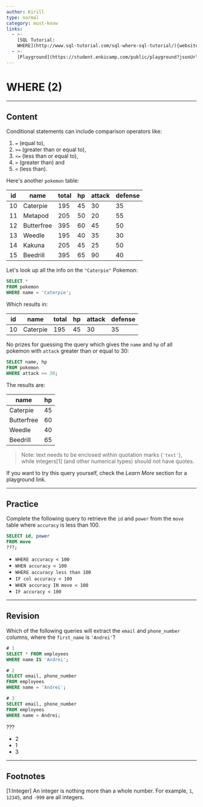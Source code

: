 ```yaml
---
author: Kirill
type: normal
category: must-know
links:
  - >-
    [SQL Tutorial:
    WHERE](http://www.sql-tutorial.com/sql-where-sql-tutorial/){website}
  - >-
    [Playground](https://student.enkicamp.com/public/playground?jsonUrl=https%3A%2F%2Fgist.githubusercontent.com%2Fkapnobatai137%2F1cdd1b9fb861adf32b3c64e7eed415b2%2Fraw%2F3c0ae7205b732e3b7d5fb2b4c302e2d00d38d3ec%2Fsql-querying-with-conditions.json){website}
---
```


# WHERE (2)


---

## Content

Conditional statements can include comparison operators like:

1. `=` (equal to), 
2. `>=` (greater than or equal to), 
3. `<=` (less than or equal to),
4. `>` (greater than) and 
5. `<` (less than).

Here's another `pokemon` table:

| id | name       | total | hp | attack | defense |
| -- | ---------- | ----- | -- | ------ | ------- |
| 10 | Caterpie   | 195   | 45 | 30     | 35      |
| 11 | Metapod    | 205   | 50 | 20     | 55      |
| 12 | Butterfree | 395   | 60 | 45     | 50      |
| 13 | Weedle     | 195   | 40 | 35     | 30      |
| 14 | Kakuna     | 205   | 45 | 25     | 50      |
| 15 | Beedrill   | 395   | 65 | 90     | 40      |

Let's look up all the info on the `"Caterpie"` Pokemon:

```sql
SELECT *
FROM pokemon
WHERE name = 'Caterpie';
```

Which results in:

| id | name     | total | hp | attack | defense |
| -- | -------- | ----- | -- | ------ | ------- |
| 10 | Caterpie | 195   | 45 | 30     | 35      |

No prizes for guessing the query which gives the `name` and `hp` of all pokemon with `attack` greater than or equal to 30:

```sql
SELECT name, hp
FROM pokemon
WHERE attack >= 30;
```

The results are:

| name       | hp |
| ---------- | -- |
| Caterpie   | 45 |
| Butterfree | 60 |
| Weedle     | 40 |
| Beedrill   | 65 |

> Note: text needs to be enclosed within quotation marks (`'text'`), while integers[1] (and other numerical types) should not have quotes.

If you want to try this query yourself, check the *Learn More* section for a playground link. 


---

## Practice

Complete the following query to retrieve the `id` and `power` from the `move` table where `accuracy` is less than 100.

```sql
SELECT id, power
FROM move
???;
```

- `WHERE accuracy < 100`
- `WHEN accuracy < 100`
- `WHERE accuracy less than 100`
- `IF col accuracy < 100`
- `WHEN accuracy IN move < 100`
- `IF accuracy < 100`


---

## Revision

Which of the following queries will extract the `email` and `phone_number` columns, where the `first_name` is `'Andrei'`?

```sql
# 1
SELECT * FROM employees
WHERE name IS 'Andrei';

# 2
SELECT email, phone_number
FROM employees
WHERE name = 'Andrei';

# 3
SELECT email, phone_number
FROM employees
WHERE name = Andrei;
```

???

- 2
- 1
- 3


---

## Footnotes

[1:Integer]
An integer is nothing more than a whole number. For example, `1`, `12345`, and `-999` are all integers.
